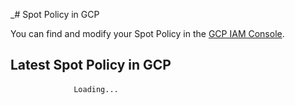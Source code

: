 _# Spot Policy in GCP

You can find and modify your Spot Policy in the [GCP IAM Console](https://console.cloud.google.com/iamadmin/).

## Latest Spot Policy in GCP

<html>
    <script>
        fetch('https://spotinst-public.s3.amazonaws.com/assets/gcp/spot_policy_in_gcp.json')
            .then(res => res.json())
            .then(res => {
                document.querySelector('#json-content').textContent = JSON.stringify(res, null, 2);
            })
            .then(() => window.Prism.highlightAll())
    </script>
    <body>
        <pre v-pre data-lang="json">
            <code id="json-content" class="lang-json">Loading...</code>
        </pre>
    </body>
</html>
